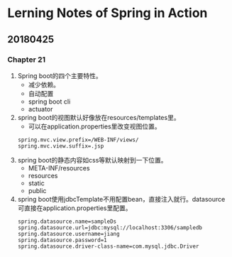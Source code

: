 # Lerning Notes of Spring in Action

## 20180425
### Chapter 21
1. Spring boot的四个主要特性。
    - 减少依赖。
    - 自动配置
    - spring boot cli
    - actuator
2. spring boot的视图默认好像放在resources/templates里。
    - 可以在application.properties里改变视图位置。
    ```
    spring.mvc.view.prefix=/WEB-INF/views/
    spring.mvc.view.suffix=.jsp
    ```
3. spring boot的静态内容如css等默认映射到一下位置。
    - META-INF/resources
    - resources
    - static
    - public
4. spring boot使用jdbcTemplate不用配置bean，直接注入就行。datasource可直接在application.properties里配置。
    ```
    spring.datasource.name=sampleDs
    spring.datasource.url=jdbc:mysql://localhost:3306/sampledb
    spring.datasource.username=jiang
    spring.datasource.password=1
    spring.datasource.driver-class-name=com.mysql.jdbc.Driver
    ```











